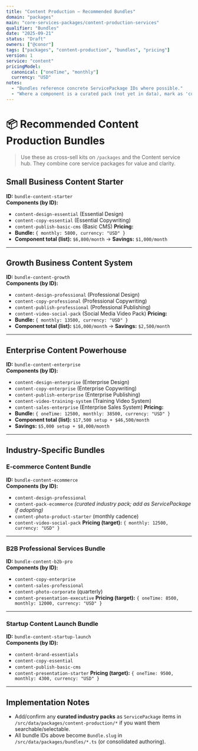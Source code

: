 ```yaml
---
title: "Content Production — Recommended Bundles"
domain: "packages"
main: "core-services-packages/content-production-services"
qualifier: "Bundles"
date: "2025-09-21"
status: "Draft"
owners: ["@conor"]
tags: ["packages", "content-production", "bundles", "pricing"]
version: 1
service: "content"
pricingModel:
  canonical: ["oneTime", "monthly"]
  currency: "USD"
notes:
  - "Bundles reference concrete ServicePackage IDs where possible."
  - "Where a component is a curated pack (not yet in data), mark as 'curated' and add to /src/data if chosen."
---
```


# 📦 Recommended Content Production Bundles

> Use these as cross-sell kits on `/packages` and the Content service hub. They combine core service packages for value and clarity.

## Small Business Content Starter
**ID:** `bundle-content-starter`  
**Components (by ID):**
- `content-design-essential` (Essential Design)
- `content-copy-essential` (Essential Copywriting)
- `content-publish-basic-cms` (Basic CMS)
**Pricing:**  
- **Bundle:** `{ monthly: 5800, currency: "USD" }`  
- **Component total (list):** `$6,800/month` → **Savings:** `$1,000/month`

---

## Growth Business Content System
**ID:** `bundle-content-growth`  
**Components (by ID):**
- `content-design-professional` (Professional Design)
- `content-copy-professional` (Professional Copywriting)
- `content-publish-professional` (Professional Publishing)
- `content-video-social-pack` (Social Media Video Pack)
**Pricing:**  
- **Bundle:** `{ monthly: 13500, currency: "USD" }`  
- **Component total (list):** `$16,000/month` → **Savings:** `$2,500/month`

---

## Enterprise Content Powerhouse
**ID:** `bundle-content-enterprise`  
**Components (by ID):**
- `content-design-enterprise` (Enterprise Design)
- `content-copy-enterprise` (Enterprise Copywriting)
- `content-publish-enterprise` (Enterprise Publishing)
- `content-video-training-system` (Training Video System)
- `content-sales-enterprise` (Enterprise Sales System)
**Pricing:**  
- **Bundle:** `{ oneTime: 12500, monthly: 38500, currency: "USD" }`  
- **Component total (list):** `$17,500 setup + $46,500/month`  
- **Savings:** `$5,000 setup + $8,000/month`

---

## Industry-Specific Bundles

### E-commerce Content Bundle
**ID:** `bundle-content-ecommerce`  
**Components (by ID):**
- `content-design-professional`
- `content-pack-ecommerce` _(curated industry pack; add as ServicePackage if adopting)_
- `content-photo-product-starter` (monthly cadence)
- `content-video-social-pack`
**Pricing (target):** `{ monthly: 12500, currency: "USD" }`

---

### B2B Professional Services Bundle
**ID:** `bundle-content-b2b-pro`  
**Components (by ID):**
- `content-copy-enterprise`
- `content-sales-professional`
- `content-photo-corporate` (quarterly)
- `content-presentation-executive`
**Pricing (target):** `{ oneTime: 8500, monthly: 12000, currency: "USD" }`

---

### Startup Content Launch Bundle
**ID:** `bundle-content-startup-launch`  
**Components (by ID):**
- `content-brand-essentials`
- `content-copy-essential`
- `content-publish-basic-cms`
- `content-presentation-starter`
**Pricing (target):** `{ oneTime: 9500, monthly: 4300, currency: "USD" }`

---

## Implementation Notes
- Add/confirm any **curated industry packs** as `ServicePackage` items in `/src/data/packages/content-production/*` if you want them searchable/selectable.
- All bundle IDs above become `Bundle.slug` in `/src/data/packages/bundles/*.ts` (or consolidated authoring).
